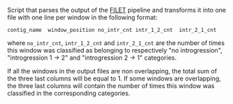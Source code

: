 Script that parses the output of the [FILET](https://github.com/kr-colab/FILET/) pipeline and transforms it into one file with one line per window in the following format:

`contig_name  window_position no_intr_cnt intr_1_2_cnt  intr_2_1_cnt`

where `no_intr_cnt`, `intr_1_2_cnt` and `intr_2_1_cnt` are the number of times this window was classified as belonging to respectively "no introgression", "introgression 1 -> 2" and "introgression 2 -> 1" categories.

If all the windows in the output files are non overlapping, the total sum of the three last columns will be equal to 1. If some windows are overlapping, the three last columns will contain the number of times this window was classified in the corresponding categories.
